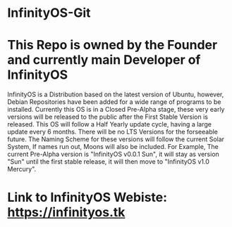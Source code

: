 # InfinityOS-Git
This Repo is owned by the Founder and currently main Developer of InfinityOS
============================================================================
InfinityOS is a Distribution based on the latest version of Ubuntu, however, Debian Repositories have been added for a wide range of programs to be installed.
Currently this OS is in a Closed Pre-Alpha stage, these very early versions will be released to the public after the First Stable Version is released.
This OS will follow a Half Yearly update cycle, having a large update every 6 months. 
There will be no LTS Versions for the forseeable future.
The Naming Scheme for these versions will follow the current Solar System, If names run out, Moons will also be included.
For Example, The current Pre-Alpha version is "InfinityOS v0.0.1 Sun", it will stay as version "Sun" until the first stable release, it will then move to "InfinityOS v1.0 Mercury".

# Link to InfinityOS Webiste: <https://infinityos.tk>
